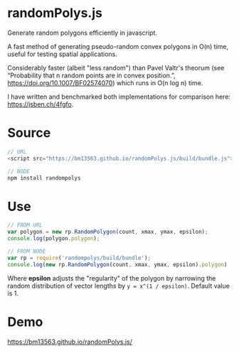 # randomPolys.js
Generate random polygons efficiently in javascript.

A fast method of generating pseudo-random convex polygons in O(n) time, useful for testing spatial applications.

Considerably faster (albeit "less random") than Pavel Valtr's theorum (see “Probability that n random points are in convex position.”, https://doi.org/10.1007/BF02574070) which runs in O(n log n) time.

I have written and benchmarked both implementations for comparison here: https://jsben.ch/4fgfo.

# Source

```javascript
// URL
<script src="https://bm13563.github.io/randomPolys.js/build/bundle.js"></script>

// NODE
npm install randompolys
```

# Use

```javascript
// FROM URL
var polygon = new rp.RandomPolygon(count, xmax, ymax, epsilon);
console.log(polygon.polygon);

// FROM NODE
var rp = require('randompolys/build/bundle');
console.log(new rp.RandomPolygon(count, xmax, ymax, epsilon).polygon)
```
Where <strong>epsilon</strong> adjusts the "regularity" of the polygon by narrowing the random distribution of vector lengths by ```y = x^(1 / epsilon)```. Default value is 1.

# Demo
https://bm13563.github.io/randomPolys.js/
